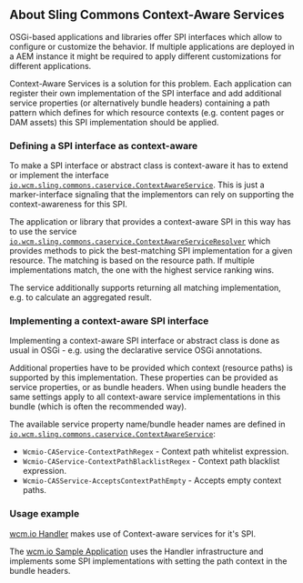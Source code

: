 ## About Sling Commons Context-Aware Services

OSGi-based applications and libraries offer SPI interfaces which allow to configure or customize the behavior. If multiple applications are deployed in a AEM instance it might be required to apply different customizations for different applications.

Context-Aware Services is a solution for this problem. Each application can register their own implementation of the SPI interface and add additional service properties (or alternatively bundle headers) containing a path pattern which defines for which resource contexts (e.g. content pages or DAM assets) this SPI implementation should be applied.


### Defining a SPI interface as context-aware

To make a SPI interface or abstract class is context-aware it has to extend or implement the interface [`io.wcm.sling.commons.caservice.ContextAwareService`][ContextAwareService]. This is just a marker-interface signaling that the implementors can rely on supporting the context-awareness for this SPI.

The application or library that provides a context-aware SPI in this way has to use the service [`io.wcm.sling.commons.caservice.ContextAwareServiceResolver`][ContextAwareServiceResolver] which provides methods to pick the best-matching SPI implementation for a given resource. The matching is based on the resource path. If multiple implementations match, the one with the highest service ranking wins.

The service additionally supports returning all matching implementation, e.g. to calculate an aggregated result.


### Implementing a context-aware SPI interface

Implementing a context-aware SPI interface or abstract class is done as usual in OSGi - e.g. using the declarative service OSGi annotations.

Additional properties have to be provided which context (resource paths) is supported by this implementation. These properties can be provided as service properties, or as bundle headers. When using bundle headers the same settings apply to all context-aware service implementations in this bundle (which is often the recommended way).

The available service property name/bundle header names are defined in [`io.wcm.sling.commons.caservice.ContextAwareService`][ContextAwareService]:

* `Wcmio-CAService-ContextPathRegex` - Context path whitelist expression.
* `Wcmio-CAService-ContextPathBlacklistRegex` - Context path blacklist expression.
* `Wcmio-CASService-AcceptsContextPathEmpty` - Accepts empty context paths.


### Usage example

[wcm.io Handler][wcmio-handler] makes use of Context-aware services for it's SPI.

The [wcm.io Sample Application][wcmio-samples] uses the Handler infrastructure and implements some SPI implementations with setting the path context in the bundle headers.


[ContextAwareService]: apidocs/io/wcm/sling/commons/caservice/ContextAwareService.html
[ContextAwareServiceResolver]: apidocs/io/wcm/sling/commons/caservice/ContextAwareServiceResolver.html
[wcmio-handler]: http://wcm.io/handler/
[wcmio-samples]: http://wcm.io/samples/
